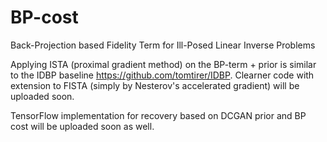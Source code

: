 # BP-cost
Back-Projection based Fidelity Term for Ill-Posed Linear Inverse Problems

Applying ISTA (proximal gradient method) on the BP-term + prior is similar to the IDBP baseline https://github.com/tomtirer/IDBP.
Clearner code with extension to FISTA (simply by Nesterov's accelerated gradient) will be uploaded soon.

TensorFlow implementation for recovery based on DCGAN prior and BP cost will be uploaded soon as well.


